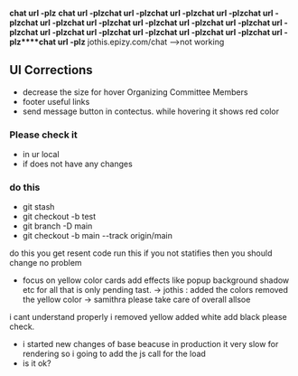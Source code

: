 **chat url -plz**
**chat url -plz****chat url -plz****chat url -plz****chat url -plz****chat url -plz****chat url -plz****chat url -plz****chat url -plz****chat url -plz****chat url -plz****chat url -plz****chat url -plz****chat url -plz****chat url -plz****chat url -plz****chat url -plz****chat url -plz****chat url -plz**
jothis.epizy.com/chat -->not working
## UI Corrections

- decrease the size for hover Organizing Committee Members 
- footer useful links
- send message button in contectus. while hovering it shows red color


### Please check it 
- in ur local
-  if does not have any changes
### do this
- git stash
- git checkout -b test
- git branch -D main
- git checkout -b main --track origin/main

do this you get resent code run this if you not statifies then you should change no problem

- focus on yellow color cards add effects like popup background shadow etc for all that is only pending tast.
-> jothis : added the colors removed the yellow color
-> samithra please take care of overall allsoe


i cant understand properly i removed yellow added white add black please check.

- i started new changes of base beacuse in production it very slow for rendering so i going to add the js call for the load
- is it ok?


